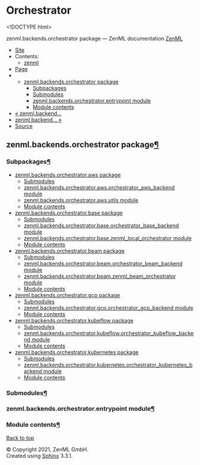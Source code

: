 # Orchestrator

&lt;!DOCTYPE html&gt;

zenml.backends.orchestrator package — ZenML documentation  [ZenML](https://github.com/zenml-io/zenml/tree/298e3797478aed75d04f90ab115f3c52782368a2/docs/sphinx_docs/_build/html/index.html)

*  [Site](https://github.com/zenml-io/zenml/tree/298e3797478aed75d04f90ab115f3c52782368a2/docs/sphinx_docs/_build/html/index.html)
  * Contents:
    * [zenml](https://github.com/zenml-io/zenml/tree/298e3797478aed75d04f90ab115f3c52782368a2/docs/sphinx_docs/_build/html/modules.html)
*  [Page](./)
  * * [zenml.backends.orchestrator package](./)
      * [Subpackages](./#subpackages)
      * [Submodules](./#submodules)
      * [zenml.backends.orchestrator.entrypoint module](./#zenml-backends-orchestrator-entrypoint-module)
      * [Module contents](./#module-contents)
* [ « zenml.backend...](../)
* [ zenml.backend... »](https://github.com/zenml-io/zenml/tree/298e3797478aed75d04f90ab115f3c52782368a2/docs/sphinx_docs/_build/html/zenml.backends.orchestrator.aws.html)
*  [Source](https://github.com/zenml-io/zenml/tree/298e3797478aed75d04f90ab115f3c52782368a2/docs/sphinx_docs/_build/html/_sources/zenml.backends.orchestrator.rst.txt)

## zenml.backends.orchestrator package[¶](./#zenml-backends-orchestrator-package)

### Subpackages[¶](./#subpackages)

* [zenml.backends.orchestrator.aws package](https://github.com/zenml-io/zenml/tree/298e3797478aed75d04f90ab115f3c52782368a2/docs/sphinx_docs/_build/html/zenml.backends.orchestrator.aws.html)
  * [Submodules](https://github.com/zenml-io/zenml/tree/298e3797478aed75d04f90ab115f3c52782368a2/docs/sphinx_docs/_build/html/zenml.backends.orchestrator.aws.html#submodules)
  * [zenml.backends.orchestrator.aws.orchestrator\_aws\_backend module](https://github.com/zenml-io/zenml/tree/298e3797478aed75d04f90ab115f3c52782368a2/docs/sphinx_docs/_build/html/zenml.backends.orchestrator.aws.html#zenml-backends-orchestrator-aws-orchestrator-aws-backend-module)
  * [zenml.backends.orchestrator.aws.utils module](https://github.com/zenml-io/zenml/tree/298e3797478aed75d04f90ab115f3c52782368a2/docs/sphinx_docs/_build/html/zenml.backends.orchestrator.aws.html#zenml-backends-orchestrator-aws-utils-module)
  * [Module contents](https://github.com/zenml-io/zenml/tree/298e3797478aed75d04f90ab115f3c52782368a2/docs/sphinx_docs/_build/html/zenml.backends.orchestrator.aws.html#module-contents)
* [zenml.backends.orchestrator.base package](https://github.com/zenml-io/zenml/tree/298e3797478aed75d04f90ab115f3c52782368a2/docs/sphinx_docs/_build/html/zenml.backends.orchestrator.base.html)
  * [Submodules](https://github.com/zenml-io/zenml/tree/298e3797478aed75d04f90ab115f3c52782368a2/docs/sphinx_docs/_build/html/zenml.backends.orchestrator.base.html#submodules)
  * [zenml.backends.orchestrator.base.orchestrator\_base\_backend module](https://github.com/zenml-io/zenml/tree/298e3797478aed75d04f90ab115f3c52782368a2/docs/sphinx_docs/_build/html/zenml.backends.orchestrator.base.html#zenml-backends-orchestrator-base-orchestrator-base-backend-module)
  * [zenml.backends.orchestrator.base.zenml\_local\_orchestrator module](https://github.com/zenml-io/zenml/tree/298e3797478aed75d04f90ab115f3c52782368a2/docs/sphinx_docs/_build/html/zenml.backends.orchestrator.base.html#zenml-backends-orchestrator-base-zenml-local-orchestrator-module)
  * [Module contents](https://github.com/zenml-io/zenml/tree/298e3797478aed75d04f90ab115f3c52782368a2/docs/sphinx_docs/_build/html/zenml.backends.orchestrator.base.html#module-contents)
* [zenml.backends.orchestrator.beam package](https://github.com/zenml-io/zenml/tree/298e3797478aed75d04f90ab115f3c52782368a2/docs/sphinx_docs/_build/html/zenml.backends.orchestrator.beam.html)
  * [Submodules](https://github.com/zenml-io/zenml/tree/298e3797478aed75d04f90ab115f3c52782368a2/docs/sphinx_docs/_build/html/zenml.backends.orchestrator.beam.html#submodules)
  * [zenml.backends.orchestrator.beam.orchestrator\_beam\_backend module](https://github.com/zenml-io/zenml/tree/298e3797478aed75d04f90ab115f3c52782368a2/docs/sphinx_docs/_build/html/zenml.backends.orchestrator.beam.html#zenml-backends-orchestrator-beam-orchestrator-beam-backend-module)
  * [zenml.backends.orchestrator.beam.zenml\_beam\_orchestrator module](https://github.com/zenml-io/zenml/tree/298e3797478aed75d04f90ab115f3c52782368a2/docs/sphinx_docs/_build/html/zenml.backends.orchestrator.beam.html#zenml-backends-orchestrator-beam-zenml-beam-orchestrator-module)
  * [Module contents](https://github.com/zenml-io/zenml/tree/298e3797478aed75d04f90ab115f3c52782368a2/docs/sphinx_docs/_build/html/zenml.backends.orchestrator.beam.html#module-contents)
* [zenml.backends.orchestrator.gcp package](https://github.com/zenml-io/zenml/tree/298e3797478aed75d04f90ab115f3c52782368a2/docs/sphinx_docs/_build/html/zenml.backends.orchestrator.gcp.html)
  * [Submodules](https://github.com/zenml-io/zenml/tree/298e3797478aed75d04f90ab115f3c52782368a2/docs/sphinx_docs/_build/html/zenml.backends.orchestrator.gcp.html#submodules)
  * [zenml.backends.orchestrator.gcp.orchestrator\_gcp\_backend module](https://github.com/zenml-io/zenml/tree/298e3797478aed75d04f90ab115f3c52782368a2/docs/sphinx_docs/_build/html/zenml.backends.orchestrator.gcp.html#zenml-backends-orchestrator-gcp-orchestrator-gcp-backend-module)
  * [Module contents](https://github.com/zenml-io/zenml/tree/298e3797478aed75d04f90ab115f3c52782368a2/docs/sphinx_docs/_build/html/zenml.backends.orchestrator.gcp.html#module-contents)
* [zenml.backends.orchestrator.kubeflow package](zenml.backends.orchestrator.kubeflow.md)
  * [Submodules](zenml.backends.orchestrator.kubeflow.md#submodules)
  * [zenml.backends.orchestrator.kubeflow.orchestrator\_kubeflow\_backend module](zenml.backends.orchestrator.kubeflow.md#zenml-backends-orchestrator-kubeflow-orchestrator-kubeflow-backend-module)
  * [Module contents](zenml.backends.orchestrator.kubeflow.md#module-contents)
* [zenml.backends.orchestrator.kubernetes package](zenml.backends.orchestrator.kubernetes.md)
  * [Submodules](zenml.backends.orchestrator.kubernetes.md#submodules)
  * [zenml.backends.orchestrator.kubernetes.orchestrator\_kubernetes\_backend module](zenml.backends.orchestrator.kubernetes.md#zenml-backends-orchestrator-kubernetes-orchestrator-kubernetes-backend-module)
  * [Module contents](zenml.backends.orchestrator.kubernetes.md#module-contents)

### Submodules[¶](./#submodules)

### zenml.backends.orchestrator.entrypoint module[¶](./#zenml-backends-orchestrator-entrypoint-module)

### Module contents[¶](./#module-contents)

 [Back to top](./)

 © Copyright 2021, ZenML GmbH.  
 Created using [Sphinx](http://sphinx-doc.org/) 3.3.1.  


